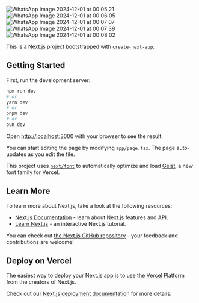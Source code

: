 ![WhatsApp Image 2024-12-01 at 00 05 21](https://github.com/user-attachments/assets/45ee0862-514d-4701-8445-6d9d7e2fdd1f)
![WhatsApp Image 2024-12-01 at 00 06 05](https://github.com/user-attachments/assets/94b1bde2-dad8-4fbc-8314-f61b75874578)
![WhatsApp Image 2024-12-01 at 00 07 07](https://github.com/user-attachments/assets/400bed17-264c-4879-9b9e-acf778f9f349)
![WhatsApp Image 2024-12-01 at 00 07 39](https://github.com/user-attachments/assets/1e5e0ee8-daa6-4f97-9418-3c15e5f93fd4)
![WhatsApp Image 2024-12-01 at 00 08 02](https://github.com/user-attachments/assets/743973cf-5021-4bc7-8323-9765e0477ad7)


This is a [Next.js](https://nextjs.org) project bootstrapped with [`create-next-app`](https://nextjs.org/docs/app/api-reference/cli/create-next-app).

## Getting Started

First, run the development server:

```bash
npm run dev
# or
yarn dev
# or
pnpm dev
# or
bun dev
```

Open [http://localhost:3000](http://localhost:3000) with your browser to see the result.

You can start editing the page by modifying `app/page.tsx`. The page auto-updates as you edit the file.

This project uses [`next/font`](https://nextjs.org/docs/app/building-your-application/optimizing/fonts) to automatically optimize and load [Geist](https://vercel.com/font), a new font family for Vercel.

## Learn More

To learn more about Next.js, take a look at the following resources:

- [Next.js Documentation](https://nextjs.org/docs) - learn about Next.js features and API.
- [Learn Next.js](https://nextjs.org/learn) - an interactive Next.js tutorial.

You can check out [the Next.js GitHub repository](https://github.com/vercel/next.js) - your feedback and contributions are welcome!

## Deploy on Vercel

The easiest way to deploy your Next.js app is to use the [Vercel Platform](https://vercel.com/new?utm_medium=default-template&filter=next.js&utm_source=create-next-app&utm_campaign=create-next-app-readme) from the creators of Next.js.

Check out our [Next.js deployment documentation](https://nextjs.org/docs/app/building-your-application/deploying) for more details.

